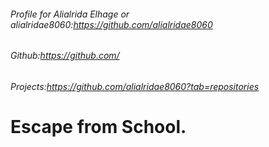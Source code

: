 ###### Profile for Alialrida Elhage or alialridae8060:https://github.com/alialridae8060 
###### Github:https://github.com/
###### Projects:https://github.com/alialridae8060?tab=repositories
# Escape from School.
